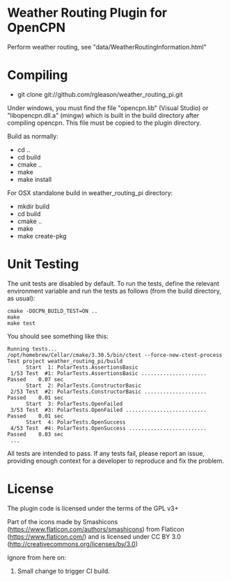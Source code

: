 Weather Routing Plugin for OpenCPN
===========================================

Perform weather routing, see "data/WeatherRoutingInformation.html"

Compiling
=========

* git clone git://github.com/rgleason/weather_routing_pi.git

Under windows, you must find the file "opencpn.lib" (Visual Studio) or "libopencpn.dll.a" (mingw) which is built in the build directory after compiling opencpn.  This file must be copied to the plugin directory.

Build as normally:

* cd ..
* cd build
* cmake ..
* make
* make install

For OSX standalone build in weather_routing_pi directory:

* mkdir build
* cd build
* cmake ..
* make
* make create-pkg

Unit Testing
============

The unit tests are disabled by default. To run the tests, define the relevant environment variable and run the tests as follows (from the build directory, as usual):

```
cmake -DOCPN_BUILD_TEST=ON ..
make
make test
```

You should see something like this:

```
Running tests...
/opt/homebrew/Cellar/cmake/3.30.5/bin/ctest --force-new-ctest-process
Test project weather_routing_pi/build
      Start  1: PolarTests.AssertionsBasic
 1/53 Test  #1: PolarTests.AssertionsBasic .....................   Passed    0.07 sec
      Start  2: PolarTests.ConstructorBasic
 2/53 Test  #2: PolarTests.ConstructorBasic ....................   Passed    0.01 sec
      Start  3: PolarTests.OpenFailed
 3/53 Test  #3: PolarTests.OpenFailed ..........................   Passed    0.01 sec
      Start  4: PolarTests.OpenSuccess
 4/53 Test  #4: PolarTests.OpenSuccess .........................   Passed    0.03 sec
 ...
 ```

All tests are intended to pass.  If any tests fail, please report an issue, providing enough context 
for a developer to reproduce and fix the problem.

License
=======
The plugin code is licensed under the terms of the GPL v3+ 

Part of the icons made by Smashicons (https://www.flaticon.com/authors/smashicons) from Flaticon (https://www.flaticon.com/) and is licensed under CC BY 3.0 (http://creativecommons.org/licenses/by/3.0)

Ignore from here on:
1. Small change to trigger CI build.